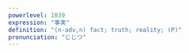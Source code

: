 ```yaml
---
powerlevel: 1039
expression: "事実"
definition: "(n-adv,n) fact; truth; reality; (P)"
pronunciation: "じじつ"
---
```

